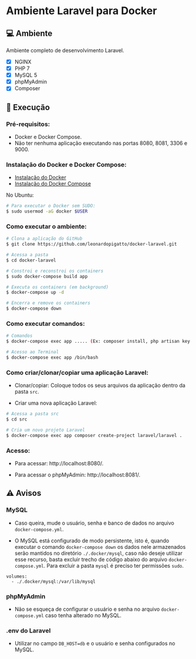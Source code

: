 # Ambiente Laravel para Docker

## 💻 Ambiente

Ambiente completo de desenvolvimento Laravel.

- [x] NGINX
- [x] PHP 7
- [x] MySQL 5
- [x] phpMyAdmin
- [x] Composer

## 🚀 Execução

### Pré-requisitos:

- Docker e Docker Compose.
- Não ter nenhuma aplicação executando nas portas 8080, 8081, 3306 e 9000.

### Instalação do Docker e Docker Compose:

- <a href="https://docs.docker.com/engine/install/" target="_blank">Instalação do Docker</a>
- <a href="https://docs.docker.com/compose/install/" target="_blank">Instalação do Docker Compose</a>

No Ubuntu:
```bash
# Para executar o Docker sem SUDO:
$ sudo usermod -aG docker $USER
```

### Como executar o ambiente:

```bash
# Clona a aplicação do GitHub
$ git clone https://github.com/leonardopigatto/docker-laravel.git

# Acessa a pasta
$ cd docker-laravel

# Constroi e reconstroi os containers
$ sudo docker-compose build app

# Executa os containers (em background)
$ docker-compose up -d

# Encerra e remove os containers
$ docker-compose down
```

### Como executar comandos:

```bash
# Comandos
$ docker-compose exec app ..... (Ex: composer install, php artisan key:generate, ...)

# Acesso ao Terminal
$ docker-compose exec app /bin/bash
```

### Como criar/clonar/copiar uma aplicação Laravel:

- Clonar/copiar:
Coloque todos os seus arquivos da aplicação dentro da pasta `src`.

- Criar uma nova aplicação Laravel:
```bash
# Acessa a pasta src
$ cd src

# Cria um novo projeto Laravel
$ docker-compose exec app composer create-project laravel/laravel .
```

### Acesso:

- Para acessar: http://localhost:8080/.

- Para acessar o phpMyAdmin: http://localhost:8081/.

## :warning: Avisos

### MySQL

- Caso queira, mude o usuário, senha e banco de dados no arquivo `docker-compose.yml`.

- O MySQL está configurado de modo persistente, isto é, quando executar o comando `docker-compose down` os dados nele armazenados serão mantidos no diretório `./.docker/mysql`, caso não deseje utilizar esse recurso, basta excluir trecho de código abaixo do arquivo `docker-compose.yml`. Para excluir a pasta `mysql` é preciso ter permissões `sudo`.

```
volumes:
  - ./.docker/mysql:/var/lib/mysql
```

### phpMyAdmin

- Não se esqueça de configurar o usuário e senha no arquivo `docker-compose.yml` caso tenha alterado no MySQL.

### .env do Laravel

- Utilizar no campo `DB_HOST=db` e o usuário e senha configurados no MySQL.